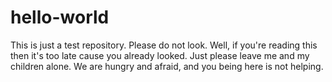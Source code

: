 # hello-world
This is just a test repository. Please do not look. Well, if you're reading this then it's too late cause you already looked. Just please leave me and my children alone. We are hungry and afraid, and you being here is not helping.
